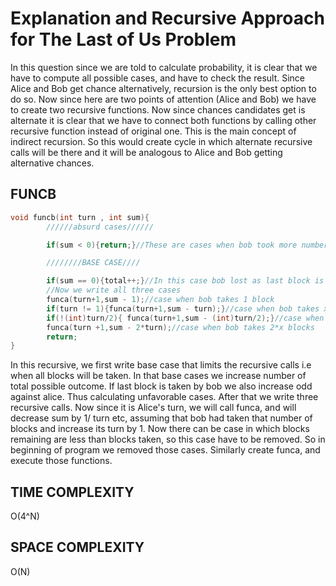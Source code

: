 # Explanation and Recursive Approach for The Last of Us Problem

In this question since we are told to calculate probability, it is clear that we have to compute all possible cases, and have to check the result. Since Alice and Bob get chance alternatively, recursion is the only best option to do so. Now since here are two points of attention (Alice and Bob) we have to create two recursive functions. Now since chances candidates get is alternate it is clear that we have to connect both functions by calling other recursive function instead of original one. This is the main concept of indirect recursion. So this would create cycle in which alternate recursive calls will be there and it will be analogous to Alice and Bob getting alternative chances.

## FUNCB

```cpp
void funcb(int turn , int sum){
        //////absurd cases////// 

        if(sum < 0){return;}//These are cases when bob took more number of blocks than it is present since is not possible no excluding

        ////////BASE CASE////

        if(sum == 0){total++;}//In this case bob lost as last block is took by alice
        //Now we write all three cases 
        funca(turn+1,sum - 1);//case when bob takes 1 block
        if(turn != 1){funca(turn+1,sum - turn);}//case when bob takes x  blocks}
        if(!(int)turn/2){ funca(turn+1,sum - (int)turn/2);}//case when bob takes x/2 blocks}
        funca(turn +1,sum - 2*turn);//case when bob takes 2*x blocks
        return;
}
```

In this recursive, we first write base case that limits the recursive calls i.e when all blocks will be taken. In that base cases we increase number of total possible outcome. If last block is taken by bob we also increase odd against alice. Thus calculating unfavorable cases. After that we write three recursive calls. Now since it is Alice's turn, we will call funca, and will decrease sum by 1/ turn etc, assuming that bob had taken that number of blocks and increase its turn by 1. Now there can be case in which blocks remaining are less than blocks taken, so this case have to be removed. So in beginning of program we removed those cases. Similarly create funca, and execute those functions.

## TIME COMPLEXITY  
O(4^N)

## SPACE COMPLEXITY  
O(N)
